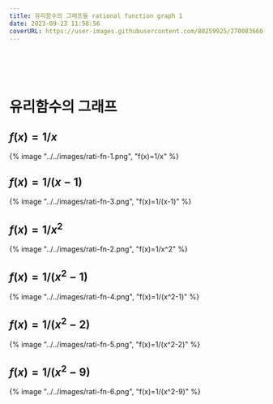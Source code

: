 ```yaml
---
title: 유리함수의 그래프들 rational function graph 1
date: 2023-09-23 11:58:56
coverURL: https://user-images.githubusercontent.com/80259925/270083660-0c37a137-7f3a-42f4-b4ba-d07e6a1b8b7b.png
---
```

<br />
<br />
<br />

# 유리함수의 그래프

## $f(x) = 1/x$

{% image "../../images/rati-fn-1.png", "f(x)=1/x" %}

## $f(x) = 1/(x-1)$
{% image "../../images/rati-fn-3.png", "f(x)=1/(x-1)" %}

## $f(x) = 1/x^2$
{% image "../../images/rati-fn-2.png", "f(x)=1/x^2" %}


## $f(x) = 1/(x^2-1)$
{% image "../../images/rati-fn-4.png", "f(x)=1/(x^2-1)" %}

## $f(x) = 1/(x^2-2)$
{% image "../../images/rati-fn-5.png", "f(x)=1/(x^2-2)" %}

## $f(x) = 1/(x^2-9)$
{% image "../../images/rati-fn-6.png", "f(x)=1/(x^2-9)" %}